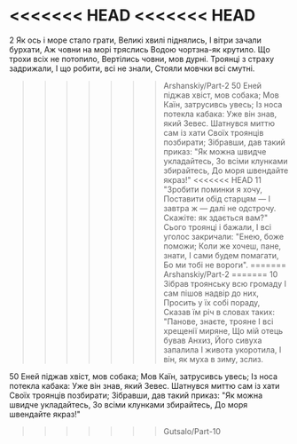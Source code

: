 <<<<<<< HEAD
<<<<<<< HEAD
=======
2 Як ось і море стало грати,
Великі хвилі піднялись,
І вітри зачали бурхати,
Аж човни на морі тряслись
Водою чортзна-як крутило.
Що трохи всіх не потопило,
Вертілись човни, мов дурні.
Троянці з страху задрижали,
І що робити, всі не знали,
Стояли мовчки всі смутні.
>>>>>>> Arshanskiy/Part-2
50 Еней піджав хвіст, мов собака;
Мов Каїн, затрусивсь увесь;
Із носа потекла кабака:
Уже він знав, який Зевес.
Шатнувся миттю сам із хати
Своїх троянців позбирати;
Зібравши, дав такий приказ:
"Як можна швидче укладайтесь,
Зо всіми клунками збирайтесь,
До моря швендайте якраз!"
<<<<<<< HEAD
11 "Зробити поминки я хочу,
Поставити обід старцям —
І завтра ж — далі не одстрочу.
Скажіте: як здається вам?"
Сього троянці і бажали,
І всі уголос закричали:
"Енею, боже поможи;
Коли же хочеш, пане, знати,
І сами будем помагати,
Бо ми тобі не вороги".
=======
>>>>>>> Arshanskiy/Part-2
=======
10 Зібрав троянську всю громаду 
І сам пішов надвір до них, 
Просить у їх собі пораду, 
Сказав їм річ в словах таких: 
"Панове, знаєте, трояне І
 всі хрещенії миряне, 
Що мій отець бував Анхиз, 
Його сивуха запалила 
І живота укоротила, 
І він, як муха в зиму, зслиз.

50 Еней піджав хвіст, мов собака; 
Мов Каїн, затрусивсь увесь; 
Із носа потекла кабака: 
Уже він знав, який Зевес. 
Шатнувся миттю сам із хати 
Своїх троянців позбирати; 
Зібравши, дав такий приказ: 
"Як можна швидче укладайтесь, 
Зо всіми клунками збирайтесь, 
До моря швендайте якраз!"
>>>>>>> Gutsalo/Part-10
